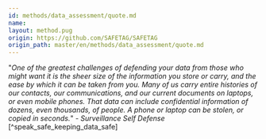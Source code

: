 ```yaml
---
id: methods/data_assessment/quote.md
name: 
layout: method.pug
origin: https://github.com/SAFETAG/SAFETAG
origin_path: master/en/methods/data_assessment/quote.md
---
```

"*One of the greatest challenges of defending your data from those who might want it is the sheer size of the information you store or carry, and the ease by which it can be taken from you. Many of us carry entire histories of our contacts, our communications, and our current documents on laptops, or even mobile phones. That data can include confidential information of dozens, even thousands, of people. A phone or laptop can be stolen, or copied in seconds.*" - _Surveillance Self Defense_ [^speak_safe_keeping_data_safe]

